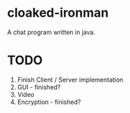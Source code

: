 cloaked-ironman
===============

A chat program written in java.


TODO
====

1. Finish Client / Server implementation
2. GUI  - finished?
3. Video
4. Encryption - finished?
